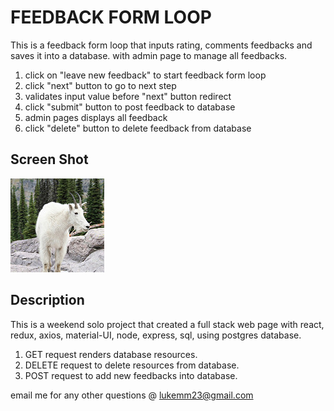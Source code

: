 # FEEDBACK FORM LOOP

This is a feedback form loop that inputs rating, comments feedbacks and saves it into a database. 
with admin page to manage all feedbacks. 

1. click on "leave new feedback" to start feedback form loop
2. click "next" button to go to next step
3. validates input value before "next" button redirect
4. click "submit" button to post feedback to database
5. admin pages displays all feedback
6. click "delete" button to delete feedback from database

## Screen Shot

![](/public/images/goat_small.jpg)

## Description

This is a weekend solo project that created a full stack web page with react, redux, axios, material-UI, node, express, sql, using postgres database. 

1. GET request renders database resources. 
2. DELETE request to delete resources from database. 
3. POST request to add new feedbacks into database.

email me for any other questions @ lukemm23@gmail.com
